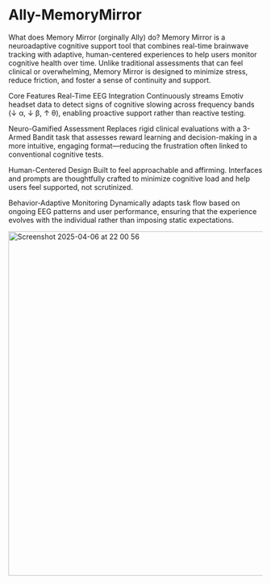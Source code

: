 # Ally-MemoryMirror
What does Memory Mirror (orginally Ally) do?
Memory Mirror is a neuroadaptive cognitive support tool that combines real-time brainwave tracking with adaptive, human-centered experiences to help users monitor cognitive health over time. Unlike traditional assessments that can feel clinical or overwhelming, Memory Mirror is designed to minimize stress, reduce friction, and foster a sense of continuity and support.

Core Features
Real-Time EEG Integration
Continuously streams Emotiv headset data to detect signs of cognitive slowing across frequency bands (↓ α, ↓ β, ↑ θ), enabling proactive support rather than reactive testing.

Neuro-Gamified Assessment
Replaces rigid clinical evaluations with a 3-Armed Bandit task that assesses reward learning and decision-making in a more intuitive, engaging format—reducing the frustration often linked to conventional cognitive tests.

Human-Centered Design
Built to feel approachable and affirming. Interfaces and prompts are thoughtfully crafted to minimize cognitive load and help users feel supported, not scrutinized.

Behavior-Adaptive Monitoring
Dynamically adapts task flow based on ongoing EEG patterns and user performance, ensuring that the experience evolves with the individual rather than imposing static expectations.

<img width="682" alt="Screenshot 2025-04-06 at 22 00 56" src="https://github.com/user-attachments/assets/10bc93de-ac99-4a73-8442-814396bcd1b6" />
